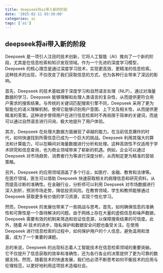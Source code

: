 ```yaml
---
title: deepseek将ai带入新的阶段
date: '2025-02-11 03:38:00'
categories: ai
tags: ['ai']
---
```


## deepseek将ai带入新的阶段

Deepseek 是一项引人注目的技术创新，它将人工智能（AI）推向了一个新的阶段，尤其是在信息检索和知识发现领域。作为一个先进的深度学习模型，Deepseek 的核心理念是通过深度学习技术，实现更高效、更精准的信息检索。这种技术的出现，不仅改变了我们获取信息的方式，也为各种行业带来了深远的影响。

首先，Deepseek 的技术基础源于深度学习和自然语言处理（NLP）。通过对海量数据的学习，Deepseek 能够理解和处理人类语言的复杂性，从而提供更符合用户需求的搜索结果。与传统的关键词匹配搜索引擎不同，Deepseek 采用了更为智能化的语义理解机制，使得它能够识别用户意图、上下文及相关性，从而提供更精准的答案。这种进步使得用户在进行信息检索时不再局限于简单的关键词，而是可以通过自然语言进行问询，极大地提升了用户体验。

其次，Deepseek 在处理大数据方面展现了卓越的能力。在当前信息爆炸的时代，如何快速找到所需信息已成为一个巨大的挑战。Deepseek 利用其强大的算法和计算能力，可以在瞬间对海量数据进行分析和处理。这种高效性不仅适用于学术研究和信息查询，也为商业领域带来了崭新的机遇。例如，企业可以通过 Deepseek 对市场趋势、消费者行为等进行深度分析，从而制定更为精准的营销策略。

另外，Deepseek 的应用领域涵盖了多个行业，如医疗、金融、教育和法律等。在医疗领域，医生可以借助 Deepseek 快速获取相关的病理信息和研究资料，从而提高诊断的准确性。在金融行业，分析师可以利用 Deepseek 对市场数据进行深入剖析，预测市场走势，降低投资风险。在教育领域，学生和教师能够通过 Deepseek 获取更多有价值的学习资源，实现个性化学习。

然而，Deepseek 的发展也带来了一些挑战与思考。首先，如何确保信息的准确性和可靠性是一个亟待解决的问题。由于网络上存在大量的虚假信息和噪声数据，Deepseek 需要有效的机制来筛选和验证信息源，以保障搜索结果的可信度。此外，随着 AI 技术的进步，隐私保护和数据安全问题也备受关注。在使用 Deepseek 进行信息检索的过程中，如何保护用户的个人信息，避免滥用和泄露，成为了一个重要的课题。

总的来说，Deepseek 的出现标志着人工智能技术在信息检索领域的重要突破。它不仅提升了信息获取的效率和准确性，还为各行各业的决策提供了更为可靠的数据支持。然而，随着技术的快速发展，我们也必须不断思考如何平衡技术的应用与伦理规范，以更好地利用这项技术造福社会。